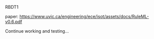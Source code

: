 RBDT1

paper: https://www.uvic.ca/engineering/ece/isot/assets/docs/RuleML-v0.6.pdf

Continue working and testing...